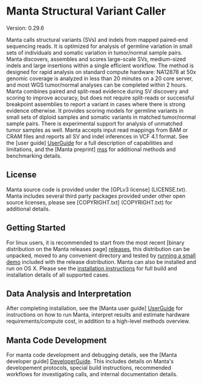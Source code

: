 Manta Structural Variant Caller
===============================

Version: 0.29.6

Manta calls structural variants (SVs) and indels from mapped
paired-end sequencing reads. It is optimized for analysis of germline
variation in small sets of individuals and somatic variation in
tumor/normal sample pairs. Manta discovers, assembles and scores
large-scale SVs, medium-sized indels and large insertions within a
single efficient workflow. The method is designed for rapid analysis
on standard compute hardware: NA12878 at 50x genomic coverage is
analyzed in less than 20 minutes on a 20 core server, and most WGS
tumor/normal analyses can be completed within 2 hours. Manta combines
paired and split-read evidence during SV discovery and scoring to
improve accuracy, but does not require split-reads or successful
breakpoint assemblies to report a variant in cases where there is
strong evidence otherwise. It provides scoring models for germline
variants in small sets of diploid samples and somatic variants in
matched tumor/normal sample pairs. There is experimental support for
analysis of unmatched tumor samples as well. Manta accepts input read
mappings from BAM or CRAM files and reports all SV and indel inferences
in VCF 4.1 format. See the [user guide] [UserGuide] for a full
description of capabilities and limitations, and the [Manta preprint]
[mss] for additional methods and benchmarking details.

[UserGuide]:docs/userGuide/README.md
[mss]:http://dx.doi.org/10.1101/024232


License
-------

Manta source code is provided under the [GPLv3 license] (LICENSE.txt).
Manta includes several third party packages provided under other
open source licenses, please see [COPYRIGHT.txt] (COPYRIGHT.txt)
for additional details.


Getting Started
---------------

For linux users, it is recommended to start from the most recent
[binary distribution on the Manta releases page] [releases], this
distribution can be unpacked, moved to any convenient directory and
tested by [running a small demo](docs/userGuide/installation.md#demo)
included with the release distribution. Manta can also be installed
and run on OS X. Please see the [installation instructions](docs/userGuide/installation.md)
for full build and installation details of all supported cases.

[releases]:https://github.com/Illumina/manta/releases


Data Analysis and Interpretation
--------------------------------

After completing installation, see the [Manta user guide] [UserGuide]
for instructions on how to run Manta, interpret results and estimate
hardware requirements/compute cost, in addition to a high-level methods
overview.


Manta Code Development
----------------------

For manta code development and debugging details, see the
[Manta developer guide] [DeveloperGuide]. This includes details
on Manta's developement protocols, special build instructions,
recommended workflows for investigating
calls, and internal documentation details.

[DeveloperGuide]:docs/developerGuide/README.md
